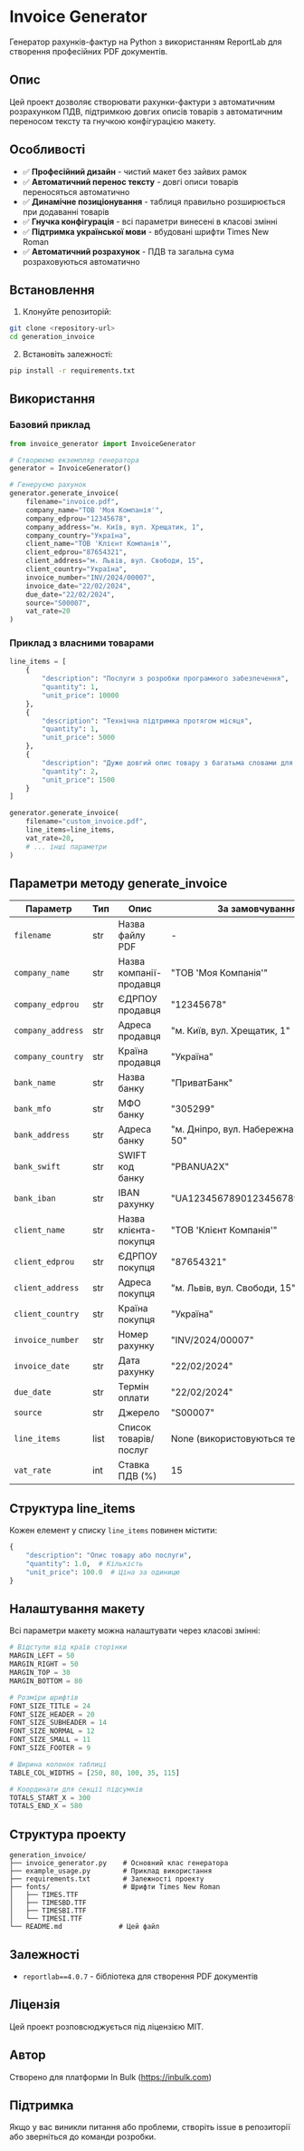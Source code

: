# Invoice Generator

Генератор рахунків-фактур на Python з використанням ReportLab для створення професійних PDF документів.

## Опис

Цей проект дозволяє створювати рахунки-фактури з автоматичним розрахунком ПДВ, підтримкою довгих описів товарів з автоматичним переносом тексту та гнучкою конфігурацією макету.

## Особливості

- ✅ **Професійний дизайн** - чистий макет без зайвих рамок
- ✅ **Автоматичний перенос тексту** - довгі описи товарів переносяться автоматично
- ✅ **Динамічне позиціонування** - таблиця правильно розширюється при додаванні товарів
- ✅ **Гнучка конфігурація** - всі параметри винесені в класові змінні
- ✅ **Підтримка української мови** - вбудовані шрифти Times New Roman
- ✅ **Автоматичний розрахунок** - ПДВ та загальна сума розраховуються автоматично

## Встановлення

1. Клонуйте репозиторій:
```bash
git clone <repository-url>
cd generation_invoice
```

2. Встановіть залежності:
```bash
pip install -r requirements.txt
```

## Використання

### Базовий приклад

```python
from invoice_generator import InvoiceGenerator

# Створюємо екземпляр генератора
generator = InvoiceGenerator()

# Генеруємо рахунок
generator.generate_invoice(
    filename="invoice.pdf",
    company_name="ТОВ 'Моя Компанія'",
    company_edprou="12345678",
    company_address="м. Київ, вул. Хрещатик, 1",
    company_country="Україна",
    client_name="ТОВ 'Клієнт Компанія'",
    client_edprou="87654321",
    client_address="м. Львів, вул. Свободи, 15",
    client_country="Україна",
    invoice_number="INV/2024/00007",
    invoice_date="22/02/2024",
    due_date="22/02/2024",
    source="S00007",
    vat_rate=20
)
```

### Приклад з власними товарами

```python
line_items = [
    {
        "description": "Послуги з розробки програмного забезпечення",
        "quantity": 1,
        "unit_price": 10000
    },
    {
        "description": "Технічна підтримка протягом місяця",
        "quantity": 1,
        "unit_price": 5000
    },
    {
        "description": "Дуже довгий опис товару з багатьма словами для тестування автоматичного переносу тексту",
        "quantity": 2,
        "unit_price": 1500
    }
]

generator.generate_invoice(
    filename="custom_invoice.pdf",
    line_items=line_items,
    vat_rate=20,
    # ... інші параметри
)
```

## Параметри методу generate_invoice

| Параметр | Тип | Опис | За замовчуванням |
|----------|-----|------|------------------|
| `filename` | str | Назва файлу PDF | - |
| `company_name` | str | Назва компанії-продавця | "ТОВ 'Моя Компанія'" |
| `company_edprou` | str | ЄДРПОУ продавця | "12345678" |
| `company_address` | str | Адреса продавця | "м. Київ, вул. Хрещатик, 1" |
| `company_country` | str | Країна продавця | "Україна" |
| `bank_name` | str | Назва банку | "ПриватБанк" |
| `bank_mfo` | str | МФО банку | "305299" |
| `bank_address` | str | Адреса банку | "м. Дніпро, вул. Набережна Перемоги, 50" |
| `bank_swift` | str | SWIFT код банку | "PBANUA2X" |
| `bank_iban` | str | IBAN рахунку | "UA123456789012345678901234567" |
| `client_name` | str | Назва клієнта-покупця | "ТОВ 'Клієнт Компанія'" |
| `client_edprou` | str | ЄДРПОУ покупця | "87654321" |
| `client_address` | str | Адреса покупця | "м. Львів, вул. Свободи, 15" |
| `client_country` | str | Країна покупця | "Україна" |
| `invoice_number` | str | Номер рахунку | "INV/2024/00007" |
| `invoice_date` | str | Дата рахунку | "22/02/2024" |
| `due_date` | str | Термін оплати | "22/02/2024" |
| `source` | str | Джерело | "S00007" |
| `line_items` | list | Список товарів/послуг | None (використовуються тестові дані) |
| `vat_rate` | int | Ставка ПДВ (%) | 15 |

## Структура line_items

Кожен елемент у списку `line_items` повинен містити:

```python
{
    "description": "Опис товару або послуги",
    "quantity": 1.0,  # Кількість
    "unit_price": 100.0  # Ціна за одиницю
}
```

## Налаштування макету

Всі параметри макету можна налаштувати через класові змінні:

```python
# Відступи від країв сторінки
MARGIN_LEFT = 50
MARGIN_RIGHT = 50
MARGIN_TOP = 30
MARGIN_BOTTOM = 80

# Розміри шрифтів
FONT_SIZE_TITLE = 24
FONT_SIZE_HEADER = 20
FONT_SIZE_SUBHEADER = 14
FONT_SIZE_NORMAL = 12
FONT_SIZE_SMALL = 11
FONT_SIZE_FOOTER = 9

# Ширина колонок таблиці
TABLE_COL_WIDTHS = [250, 80, 100, 35, 115]

# Координати для секції підсумків
TOTALS_START_X = 300
TOTALS_END_X = 580
```

## Структура проекту

```
generation_invoice/
├── invoice_generator.py    # Основний клас генератора
├── example_usage.py        # Приклад використання
├── requirements.txt        # Залежності проекту
├── fonts/                  # Шрифти Times New Roman
│   ├── TIMES.TTF
│   ├── TIMESBD.TTF
│   ├── TIMESBI.TTF
│   └── TIMESI.TTF
└── README.md              # Цей файл
```

## Залежності

- `reportlab==4.0.7` - бібліотека для створення PDF документів

## Ліцензія

Цей проект розповсюджується під ліцензією MIT.

## Автор

Створено для платформи In Bulk (https://inbulk.com)

## Підтримка

Якщо у вас виникли питання або проблеми, створіть issue в репозиторії або зверніться до команди розробки. 